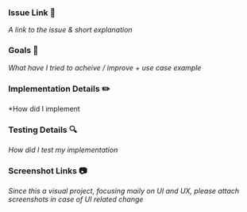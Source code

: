 ### Issue Link 🔗
*A link to the issue & short explanation*

### Goals 🥅
*What have I tried to acheive / improve + use case example*

### Implementation Details ✏️
*How did I implement

### Testing Details 🔍
*How did I test my implementation*

### Screenshot Links 📷
*Since this a visual project, focusing maily on UI and UX, please attach screenshots in case of UI related change*
